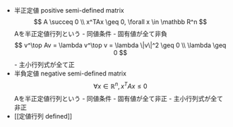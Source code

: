 - 半正定値 positive semi-defined matrix
            $$ A \succeq 0 \\ x^TAx \geq 0, \forall x \in \mathbb R^n $$
            Aを半正定値行列という
            - 同値条件
                - 固有値が全て非負
                    $$ v^\top Av = \lambda v^\top v = \lambda \|v\|^2 \geq 0 \\ \lambda \geq 0 $$
                - 主小行列式が全て正
- 半負定値 negative semi-defined matrix
            $$ \forall x \in \mathbb R^n, x^TAx \leq 0 $$
            Aを半正定値行列という
            - 同値条件
                - 固有値が全て非正
                - 主小行列式が全て非正
- [[定値行列 defined]]